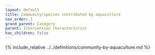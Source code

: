 ```yaml
---
layout: default
title: Community/species contributed by aquaculture
nav_order: 1
grand_parent: Category
parent: Intervention characteristics
has_children: false
---
```

{% include_relative ../../definitions/community-by-aquaculture.md %}
